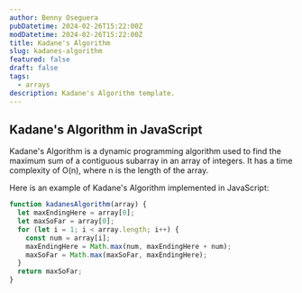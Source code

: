```yaml
---
author: Benny Oseguera
pubDatetime: 2024-02-26T15:22:00Z
modDatetime: 2024-02-26T15:22:00Z
title: Kadane's Algorithm
slug: kadanes-algorithm
featured: false
draft: false
tags:
  - arrays
description: Kadane's Algorithm template.
---
```


## Kadane's Algorithm in JavaScript

Kadane's Algorithm is a dynamic programming algorithm used to find the maximum sum of a contiguous subarray in an array of integers. It has a time complexity of O(n), where n is the length of the array.

Here is an example of Kadane's Algorithm implemented in JavaScript:

```javascript
function kadanesAlgorithm(array) {
  let maxEndingHere = array[0];
  let maxSoFar = array[0];
  for (let i = 1; i < array.length; i++) {
    const num = array[i];
    maxEndingHere = Math.max(num, maxEndingHere + num);
    maxSoFar = Math.max(maxSoFar, maxEndingHere);
  }
  return maxSoFar;
}
```
